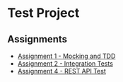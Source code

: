 # Test Project

## Assignments

-   [Assignment 1 - Mocking and TDD](assignments/assignment-1.md)
-   [Assignment 2 - Integration Tests](assignments/assignment-2.md)
-   [Assignment 4 - REST API Test](assignments/assignment-4.md)

